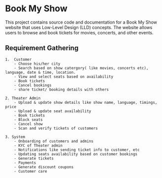 # Book My Show

This project contains source code and documentation for a Book My Show website that uses Low-Level Design (LLD) concepts. The website allows users to browse and book tickets for movies, concerts, and other events.


## Requirement Gathering
    1.  Customer
        - Choose his/her city
        - Search based on show catergory( like movies, concerts etc), language, date & time, location.
        - View and select seats based on availability
        - Book tickets
        - Cancel bookings
        - share ticket/ booking details with others
    
    2. Theater Admin
        - Upload & update show details like show name, language, timings, price
        - Upload & update seat availability
        - Book tickets
        - Block seats
        - Cancel show
        - Scan and verify tickets of customers
    
    3. System
        - Onboarding of customers and admins
        - KYC of Theater admin
        - Notifications like sending ticket info to customer, etc
        - Updating seats availability based on customer bookings
        - Generate tickets
        - Payments
        - Generate discount coupons
        - Customer care 
